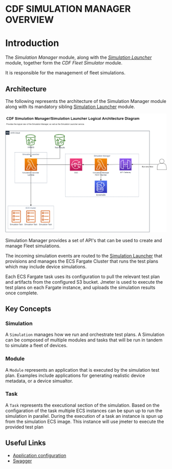 # CDF SIMULATION MANAGER OVERVIEW

# Introduction

The _Simulation Manager_ module, along with the [_Simulation Launcher_](../simulation-launcher/README.md) module, together form the _CDF Fleet Simulator_ module.

It is responsible for the management of fleet simulations.

## Architecture

The following represents the architecture of the Simulation Manager module along with its mandatory sibling [Simulation Launcher](../simulation-launcher/README.md) module.

![Architecture](docs/images/cdf-core-hla-simulator.png)

Simulation Manager provides a set of API's that can be used to create and manage Fleet simulations.

The incoming simulation events are routed to the [Simulation Launcher](../simulation-launcher/README.md) that provisions and manages the ECS Fargate Cluster that runs the test plans which may include device simulations.

Each ECS Fargate task uses its configuration to pull the relevant test plan and artifacts from the configured S3 bucket. Jmeter is used to execute the test plans on each Fargate instance, and uploads the simulation results once complete.

## Key Concepts

### Simulation

A `Simulation` manages how we run and orchestrate test plans. A Simulation can be composed of multiple modules and tasks that will be run in tandem to simulate a fleet of devices.

### Module

A `Module` represents an application that is executed by the simulation test plan. Examples include applications for generating realistic device metadata, or a device simualtor.

### Task

A `Task` represents the executional section of the simulation. Based on the configaration of the task multiple ECS instances can be spun up to run the simulation in parallel. During the execution of a task an instance is spun up from the simulation ECS image. This instance will use jmeter to execute the provided test plan

## Useful Links

- [Application configuration](docs/configuration.md)
- [Swagger](docs/swagger.yml)
